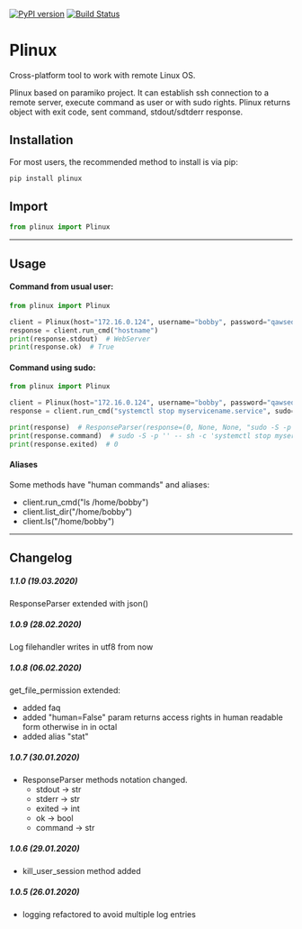 [![PyPI version](https://badge.fury.io/py/plinux.svg)](https://badge.fury.io/py/plinux)
[![Build Status](https://travis-ci.org/c-pher/plinux.svg?branch=master)](https://travis-ci.org/c-pher/plinux)

# Plinux

Cross-platform tool to work with remote Linux OS.

Plinux based on paramiko project. It can establish ssh connection to a remote server, execute command as user or with sudo rights. Plinux returns object with exit code, sent command, stdout/sdtderr response.

## Installation
For most users, the recommended method to install is via pip:
```cmd
pip install plinux
```
## Import
```python
from plinux import Plinux
```
---
## Usage
#### Command from usual user:
```python
from plinux import Plinux

client = Plinux(host="172.16.0.124", username="bobby", password="qawsedrf")
response = client.run_cmd("hostname")
print(response.stdout)  # WebServer
print(response.ok)  # True
```

#### Command using sudo:
```python
from plinux import Plinux

client = Plinux(host="172.16.0.124", username="bobby", password="qawsedrf", logger_enabled=True)
response = client.run_cmd("systemctl stop myservicename.service", sudo=True)

print(response)  # ResponseParser(response=(0, None, None, "sudo -S -p '' -- sh -c 'systemctl stop myservicename.service'"))
print(response.command)  # sudo -S -p '' -- sh -c 'systemctl stop myservicename.service'
print(response.exited)  # 0
```

#### Aliases
Some methods have "human commands" and aliases:

* client.run_cmd("ls /home/bobby")
* client.list_dir("/home/bobby")
* client.ls("/home/bobby")

---

## Changelog
##### 1.1.0 (19.03.2020)
ResponseParser extended with json()


##### 1.0.9 (28.02.2020)
Log filehandler writes in utf8 from now

##### 1.0.8 (06.02.2020)
get_file_permission extended:
- added faq
- added "human=False" param returns access rights in human readable form otherwise in in octal
- added alias "stat"

##### 1.0.7 (30.01.2020)
- ResponseParser methods notation changed.
    - stdout -> str
    - stderr -> str
    - exited -> int
    - ok -> bool
    - command -> str

##### 1.0.6 (29.01.2020)
- kill_user_session method added

##### 1.0.5 (26.01.2020)
- logging refactored to avoid multiple log entries